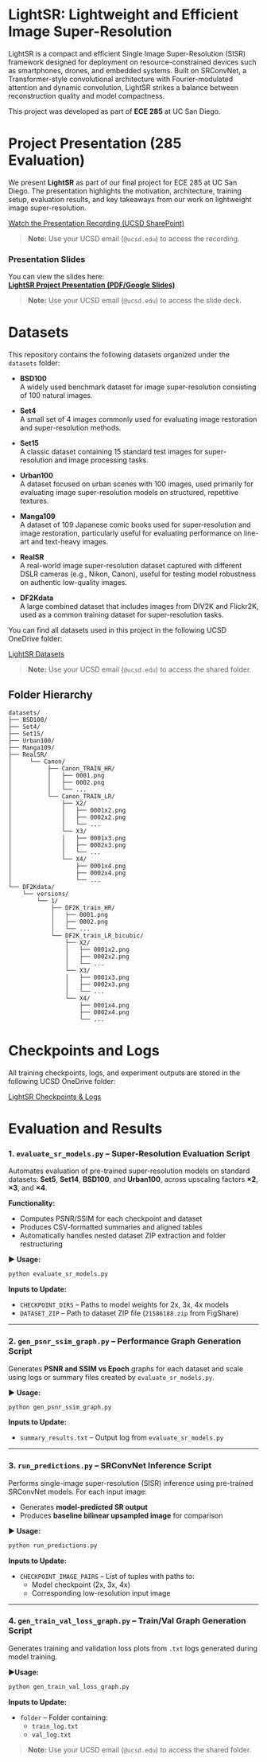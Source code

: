 # LightSR: Lightweight and Efficient Image Super-Resolution

LightSR is a compact and efficient Single Image Super-Resolution (SISR) framework designed for deployment on resource-constrained devices such as smartphones, drones, and embedded systems. Built on SRConvNet, a Transformer-style convolutional architecture with Fourier-modulated attention and dynamic convolution, LightSR strikes a balance between reconstruction quality and model compactness.

This project was developed as part of **ECE 285** at UC San Diego.

# Project Presentation (285 Evaluation)

We present **LightSR** as part of our final project for ECE 285 at UC San Diego. The presentation highlights the motivation, architecture, training setup, evaluation results, and key takeaways from our work on lightweight image super-resolution.

[Watch the Presentation Recording (UCSD SharePoint)](https://ucsdcloud-my.sharepoint.com/:v:/g/personal/vmoparthi_ucsd_edu/EatwsAhNSrNIouYCAYMS82YBXEfm38591dNp7CduyE0CAA?nav=eyJyZWZlcnJhbEluZm8iOnsicmVmZXJyYWxBcHAiOiJPbmVEcml2ZUZvckJ1c2luZXNzIiwicmVmZXJyYWxBcHBQbGF0Zm9ybSI6IldlYiIsInJlZmVycmFsTW9kZSI6InZpZXciLCJyZWZlcnJhbFZpZXciOiJNeUZpbGVzTGlua0NvcHkifX0&e=44oVJK)

> **Note:** Use your UCSD email (`@ucsd.edu`) to access the recording.


### Presentation Slides

You can view the slides here:  
**[LightSR Project Presentation (PDF/Google Slides)](https://ucsdcloud-my.sharepoint.com/:p:/g/personal/cviraktamath_ucsd_edu/EYLPpfE6z3tEvt7y8OyE4_UB1uw11Mo3LA_QSRXGKqIZsg?e=k2h8Wv)**

> **Note:** Use your UCSD email (`@ucsd.edu`) to access the slide deck.

# Datasets

This repository contains the following datasets organized under the `datasets` folder:

- **BSD100**  
  A widely used benchmark dataset for image super-resolution consisting of 100 natural images.

- **Set4**  
  A small set of 4 images commonly used for evaluating image restoration and super-resolution methods.

- **Set15**  
  A classic dataset containing 15 standard test images for super-resolution and image processing tasks.

- **Urban100**  
  A dataset focused on urban scenes with 100 images, used primarily for evaluating image super-resolution models on structured, repetitive textures.

- **Manga109**  
  A dataset of 109 Japanese comic books used for super-resolution and image restoration, particularly useful for evaluating performance on line-art and text-heavy images.

- **RealSR**  
  A real-world image super-resolution dataset captured with different DSLR cameras (e.g., Nikon, Canon), useful for testing model robustness on authentic low-quality images.

- **DF2Kdata**  
  A large combined dataset that includes images from DIV2K and Flickr2K, used as a common training dataset for super-resolution tasks.

You can find all datasets used in this project in the following UCSD OneDrive folder:

[LightSR Datasets](https://ucsdcloud-my.sharepoint.com/:f:/g/personal/vmoparthi_ucsd_edu/EmXlMFQoLTFJjgIVsoyPwVUBrmTBXueWPH2L-R219uxVQA?e=PGFl2g)

> **Note:** Use your UCSD email (`@ucsd.edu`) to access the shared folder.

## Folder Hierarchy


```plaintext
datasets/
├── BSD100/
├── Set4/
├── Set15/
├── Urban100/
├── Manga109/
├── RealSR/
│     └── Canon/
│          ├── Canon_TRAIN_HR/
│          │   ├── 0001.png
│          │   ├── 0002.png
│          │   └── ...
│          └── Canon_TRAIN_LR/
│              ├── X2/
│              │   ├── 0001x2.png
│              │   ├── 0002x2.png
│              │   └── ...
│              └── X3/
│              │   ├── 0001x3.png
│              │   ├── 0002x3.png
│              │   └── ...
│              └── X4/
│                  ├── 0001x4.png
│                  ├── 0002x4.png
│                  └── ...
└── DF2Kdata/
    └── versions/
        └── 1/
            ├── DF2K_train_HR/
            │   ├── 0001.png
            │   ├── 0002.png
            │   └── ...
            └── DF2K_train_LR_bicubic/
                ├── X2/
                │   ├── 0001x2.png
                │   ├── 0002x2.png
                │   └── ...
                └── X3/
                │   ├── 0001x3.png
                │   ├── 0002x3.png
                │   └── ...
                └── X4/
                    ├── 0001x4.png
                    ├── 0002x4.png
                    └── ...
```

# Checkpoints and Logs

All training checkpoints, logs, and experiment outputs are stored in the following UCSD OneDrive folder:

[LightSR Checkpoints & Logs](https://ucsdcloud-my.sharepoint.com/:f:/r/personal/vmoparthi_ucsd_edu/Documents/LightSR?csf=1&web=1&e=fR56pw)

# 

# Evaluation and Results

### 1. `evaluate_sr_models.py` – Super-Resolution Evaluation Script

Automates evaluation of pre-trained super-resolution models on standard datasets: **Set5**, **Set14**, **BSD100**, and **Urban100**, across upscaling factors **×2**, **×3**, and **×4**.

**Functionality:**
- Computes PSNR/SSIM for each checkpoint and dataset
- Produces CSV-formatted summaries and aligned tables
- Automatically handles nested dataset ZIP extraction and folder restructuring

▶ **Usage:**
```bash
python evaluate_sr_models.py
```

**Inputs to Update:**
- `CHECKPOINT_DIRS` – Paths to model weights for 2x, 3x, 4x models
- `DATASET_ZIP` – Path to dataset ZIP file (`21586188.zip` from FigShare)

---

### 2. `gen_psnr_ssim_graph.py` – Performance Graph Generation Script

Generates **PSNR and SSIM vs Epoch** graphs for each dataset and scale using logs or summary files created by `evaluate_sr_models.py`.

▶ **Usage:**
```bash
python gen_psnr_ssim_graph.py
```

**Inputs to Update:**
- `summary_results.txt` – Output log from `evaluate_sr_models.py`

---

### 3. `run_predictions.py` – SRConvNet Inference Script

Performs single-image super-resolution (SISR) inference using pre-trained SRConvNet models. For each input image:
- Generates **model-predicted SR output**
- Produces **baseline bilinear upsampled image** for comparison

▶ **Usage:**
```bash
python run_predictions.py
```

 **Inputs to Update:**
- `CHECKPOINT_IMAGE_PAIRS` – List of tuples with paths to:
  - Model checkpoint (2x, 3x, 4x)
  - Corresponding low-resolution input image

---

### 4. `gen_train_val_loss_graph.py` – Train/Val Graph Generation Script

Generates training and validation loss plots from `.txt` logs generated during model training.

▶**Usage:**
```bash
python gen_train_val_loss_graph.py
```

**Inputs to Update:**
- `folder` – Folder containing:
  - `train_log.txt`
  - `val_log.txt`



> **Note:** Use your UCSD email (`@ucsd.edu`) to access the shared folder.
